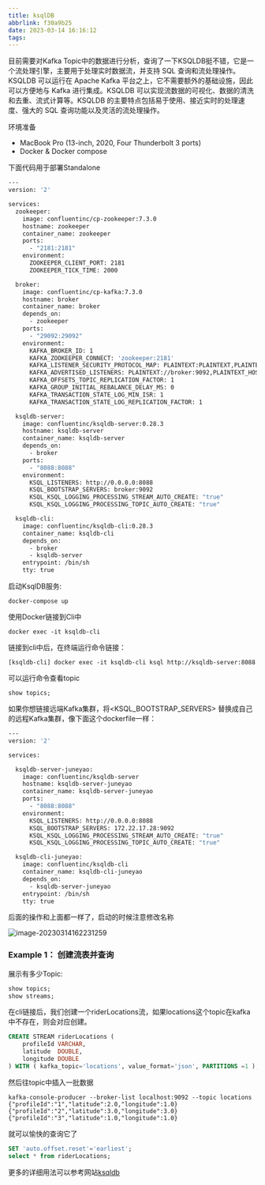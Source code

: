 ```yaml
---
title: ksqlDB
abbrlink: f30a9b25
date: 2023-03-14 16:16:12
tags:
---
```


目前需要对Kafka Topic中的数据进行分析，查询了一下KSQLDB挺不错，它是一个流处理引擎，主要用于处理实时数据流，并支持 SQL 查询和流处理操作。KSQLDB 可以运行在 Apache Kafka 平台之上，它不需要额外的基础设施，因此可以方便地与 Kafka 进行集成。KSQLDB 可以实现流数据的可视化、数据的清洗和去重、流式计算等。KSQLDB 的主要特点包括易于使用、接近实时的处理速度、强大的 SQL 查询功能以及灵活的流处理操作。



环境准备

- MacBook Pro (13-inch, 2020, Four Thunderbolt 3 ports)
- Docker & Docker compose



下面代码用于部署Standalone

```dockerfile
---
version: '2'

services:
  zookeeper:
    image: confluentinc/cp-zookeeper:7.3.0
    hostname: zookeeper
    container_name: zookeeper
    ports:
      - "2181:2181"
    environment:
      ZOOKEEPER_CLIENT_PORT: 2181
      ZOOKEEPER_TICK_TIME: 2000

  broker:
    image: confluentinc/cp-kafka:7.3.0
    hostname: broker
    container_name: broker
    depends_on:
      - zookeeper
    ports:
      - "29092:29092"
    environment:
      KAFKA_BROKER_ID: 1
      KAFKA_ZOOKEEPER_CONNECT: 'zookeeper:2181'
      KAFKA_LISTENER_SECURITY_PROTOCOL_MAP: PLAINTEXT:PLAINTEXT,PLAINTEXT_HOST:PLAINTEXT
      KAFKA_ADVERTISED_LISTENERS: PLAINTEXT://broker:9092,PLAINTEXT_HOST://localhost:29092
      KAFKA_OFFSETS_TOPIC_REPLICATION_FACTOR: 1
      KAFKA_GROUP_INITIAL_REBALANCE_DELAY_MS: 0
      KAFKA_TRANSACTION_STATE_LOG_MIN_ISR: 1
      KAFKA_TRANSACTION_STATE_LOG_REPLICATION_FACTOR: 1

  ksqldb-server:
    image: confluentinc/ksqldb-server:0.28.3
    hostname: ksqldb-server
    container_name: ksqldb-server
    depends_on:
      - broker
    ports:
      - "8088:8088"
    environment:
      KSQL_LISTENERS: http://0.0.0.0:8088
      KSQL_BOOTSTRAP_SERVERS: broker:9092
      KSQL_KSQL_LOGGING_PROCESSING_STREAM_AUTO_CREATE: "true"
      KSQL_KSQL_LOGGING_PROCESSING_TOPIC_AUTO_CREATE: "true"

  ksqldb-cli:
    image: confluentinc/ksqldb-cli:0.28.3
    container_name: ksqldb-cli
    depends_on:
      - broker
      - ksqldb-server
    entrypoint: /bin/sh
    tty: true
```

启动KsqlDB服务:

```shell
docker-compose up
```

使用Docker链接到Cli中

```shell
docker exec -it ksqldb-cli
```

链接到cli中后，在终端运行命令链接：

```shell
[ksqldb-cli] docker exec -it ksqldb-cli ksql http://ksqldb-server:8088
```

可以运行命令查看topic

```shell
show topics;
```

如果你想链接远端Kafka集群，将<KSQL_BOOTSTRAP_SERVERS> 替换成自己的远程Kafka集群，像下面这个dockerfile一样：

```dockerfile
---
version: '2'

services:

  ksqldb-server-juneyao:
    image: confluentinc/ksqldb-server
    hostname: ksqldb-server-juneyao
    container_name: ksqldb-server-juneyao
    ports:
      - "8088:8088"
    environment:
      KSQL_LISTENERS: http://0.0.0.0:8088
      KSQL_BOOTSTRAP_SERVERS: 172.22.17.28:9092
      KSQL_KSQL_LOGGING_PROCESSING_STREAM_AUTO_CREATE: "true"
      KSQL_KSQL_LOGGING_PROCESSING_TOPIC_AUTO_CREATE: "true"

  ksqldb-cli-juneyao:
    image: confluentinc/ksqldb-cli
    container_name: ksqldb-cli-juneyao
    depends_on:
      - ksqldb-server-juneyao
    entrypoint: /bin/sh
    tty: true
```

 后面的操作和上面都一样了，启动的时候注意修改名称

![image-20230314162231259](https://hoey-images.oss-cn-hangzhou.aliyuncs.com/img/image-20230314162231259.png)



### Example 1： 创建流表并查询

展示有多少Topic:

```sql
show topics;
show streams;
```

在cli链接后，我们创建一个riderLocations流，如果locations这个topic在kafka中不存在，则会对应创建。

```sql
CREATE STREAM riderLocations (
    profileId VARCHAR,
    latitude  DOUBLE,
    longitude DOUBLE
) WITH ( kafka_topic='locations', value_format='json', PARTITIONS =1 );
```

然后往topic中插入一批数据

```shell
kafka-console-producer --broker-list localhost:9092 --topic locations 
{"profileId":"1","latitude":2.0,"longitude":1.0}
{"profileId":"2","latitude":3.0,"longitude":3.0}
{"profileId":"3","latitude":1.0,"longitude":1.0}
```

就可以愉快的查询它了

```sql
SET 'auto.offset.reset'='earliest';
select * from riderLocations;
```

更多的详细用法可以参考网站[ksqldb](https://ksqldb.io/quickstart.html#quickstart-content)

